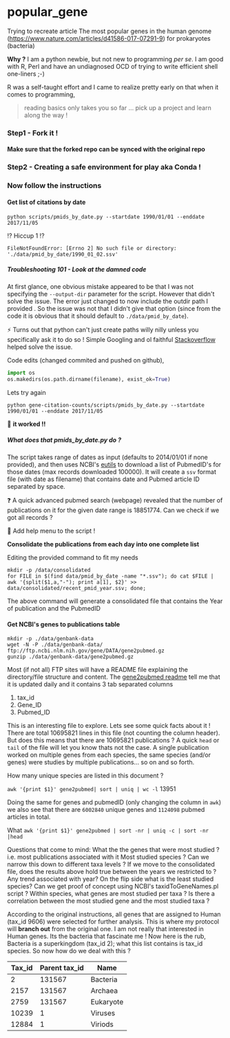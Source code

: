 # popular_gene
Trying to recreate article The most popular genes in the human genome (https://www.nature.com/articles/d41586-017-07291-9) for prokaryotes (bacteria)

**Why ?**
I am a python newbie, but not new to programming _per se_. I am good with R, Perl and have an undiagnosed OCD of trying to write efficient shell one-liners ;-)

R was a self-taught effort and I came to realize pretty early on that when it comes to programming, 
  > reading basics only takes you so far ... pick up a project and learn along the way !

### Step1 - Fork it !

#### Make sure that the forked repo can be synced with the original repo

### Step2 - Creating a safe environment for play aka Conda !

### Now follow the instructions

#### Get list of citations by date

`python scripts/pmids_by_date.py --startdate 1990/01/01 --enddate 2017/11/05`

:interrobang: Hiccup 1 :interrobang:
 
`FileNotFoundError: [Errno 2] No such file or directory: './data/pmid_by_date/1990_01_02.ssv'`

##### Troubleshooting 101 - Look at the damned code 

At first glance, one obvious mistake appeared to be that I was not specifying the `--output-dir` parameter for the script. However that didn't solve the issue. The error just changed to now include the outdir path I provided . So the issue was not that I didn't give that option (since from the code it is obvious that it should default to `./data/pmid_by_date`). 

:zap: Turns out that python can't just create paths willy nilly unless you specifically ask it to do so ! Simple Googling and ol faithful [Stackoverflow](https://stackoverflow.com/questions/12517451/automatically-creating-directories-with-file-output) helped solve the issue.

Code edits (changed commited and pushed on github), 
```python
import os
os.makedirs(os.path.dirname(filename), exist_ok=True)
```

Lets try again

`python gene-citation-counts/scripts/pmids_by_date.py --startdate 1990/01/01 --enddate 2017/11/05`

:tada: **it worked !!**

##### What does that pmids_by_date.py do ?

The script takes range of dates as input (defaults to 2014/01/01 if none provided), and then uses NCBI's [eutils](https://www.ncbi.nlm.nih.gov/books/NBK179288/) to download a list of PubmedID's for those dates (max records downloaded 100000). It will create a `ssv` format file (with date as filename) that contains date and Pubmed article ID separated by space.

:question: A quick advanced pubmed search (webpage) revealed that the number of publications on it for the given date range is 18851774. Can we check if we got all records ? 

:bookmark: Add help menu to the script !

**Consolidate the publications from each day into one complete list**

Editing the provided command to fit my needs

```
mkdir -p /data/consolidated
for FILE in $(find data/pmid_by_date -name "*.ssv"); do cat $FILE | awk '{split($1,a,"-"); print a[1], $2}' >> data/consolidated/recent_pmid_year.ssv; done;
```
The above command will generate a consolidated file that contains the Year of publication and the PubmedID

#### Get NCBI's genes to publications table

```
mkdir -p ./data/genbank-data
wget -N -P ./data/genbank-data/ ftp://ftp.ncbi.nlm.nih.gov/gene/DATA/gene2pubmed.gz
gunzip ./data/genbank-data/gene2pubmed.gz

```

Most (if not all) FTP sites will have a README file explaining the directory/file structure and content. The [gene2pubmed readme](gene2pubmed_README.md) tell me that it is updated daily and it contains 3 tab separated columns

  1. tax_id
  2. Gene_ID
  3. Pubmed_ID

This is an interesting file to explore. Lets see some quick facts about it !
There are total 10695821 lines in this file (not counting the column header). But does this means that there are 10695821 publications ? A quick `head` or `tail` of the file will let you know thats not the case. A single publication worked on multiple genes from each species, the same species (and/or genes) were studies by multiple publications... so on and so forth.

How many unique species are listed in this document ?

`awk '{print $1}' gene2pubmed| sort | uniq | wc -l` 13951

Doing the same for genes and pubmedID (only changing the column in `awk`) we also see that there are `6002840` unique genes and `1124098` pubmed articles in total.



What
`awk '{print $1}' gene2pubmed | sort -nr | uniq -c | sort -nr |head`

Questions that come to mind:
What the the genes that were most studied ? i.e. most publications associated with it
Most studied species ? Can we narrow this down to different taxa levels ? 
If we move to the consolidated file, does the results above hold true between the years we restricted to ? Any trend associated with year?
On the flip side what is the least studied species? Can we get proof of concept using NCBI's taxidToGeneNames.pl script ?
Within species, what genes are most studied per taxa ?
Is there a correlation between the most studied gene and the most studied taxa ?

According to the original instructions, all genes that are assigned to Human (tax_id 9606) were selected for further analysis. This is where my protocol will __branch out__ from the original one. I am not really that interested in Human genes. Its the bacteria that fascinate me ! Now here is the rub, Bacteria is a superkingdom (tax_id 2); what this list contains is tax_id species. So now how do we deal with this ?

| Tax_id | Parent tax_id | Name |
| ---- | ---- | ---- |
| 2 |	131567	| Bacteria |
| 2157	| 131567	| Archaea |
| 2759	| 131567	| Eukaryote |
| 10239	| 1	| Viruses |
| 12884	| 1	| Viriods |

